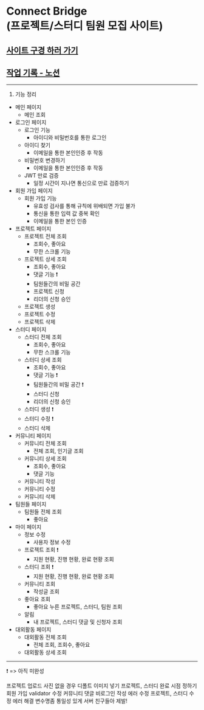Connect Bridge <br/>
(프로젝트/스터디 팀원 모집 사이트)
===

## [사이트 구경 하러 가기](https://cnbridge.netlify.app/)

## [작업 기록 - 노션](https://troubled-prawn-c1f.notion.site/64a3041d0be84bc790aad88598ccfe66)

---

1. 기능 정리

- 메인 페이지
  - 메인 조회
- 로그인 페이지
  - 로그인 기능
    - 아이디와 비밀번호를 통한 로그인
  - 아이디 찾기
    - 이메일을 통한 본인인증 후 작동
  - 비밀번호 변경하기
    - 이메일을 통한 본인인증 후 작동
  - JWT 만료 검증
    - 일정 시간이 지나면 통신으로 만료 검증하기
- 회원 가입 페이지
  - 회원 가입 기능
    - 유효성 검사를 통해 규칙에 위배되면 가입 불가
    - 통신을 통한 입력 값 중복 확인
    - 이메일을 통한 본인 인증
- 프로젝트 페이지
  - 프로젝트 전체 조회
    - 조회수, 좋아요
    - 무한 스크롤 기능
  - 프로젝트 상세 조회
    - 조회수, 좋아요
    - 댓글 기능 ❗️
    - 팀원들간의 비밀 공간
    - 프로젝트 신청
    - 리더의 신청 승인
  - 프로젝트 생성
  - 프로젝트 수정
  - 프로젝트 삭제
- 스터디 페이지
  - 스터디 전체 조회
    - 조회수, 좋아요
    - 무한 스크롤 기능
  - 스터디 상세 조회
    - 조회수, 좋아요
    - 댓글 기능 ❗️
    - 팀원들간의 비밀 공간 ❗️
    - 스터디 신청
    - 리더의 신청 승인
  - 스터디 생성 ❗️
  - 스터디 수정 ❗️
  - 스터디 삭제
- 커뮤니티 페이지
  - 커뮤니티 전체 조회
    - 전체 조회, 인기글 조회
  - 커뮤니티 상세 조회
    - 조회수, 좋아요
    - 댓글 기능
  - 커뮤니티 작성
  - 커뮤니티 수정
  - 커뮤니티 삭제
- 팀원들 페이지
  - 팀원들 전체 조회
    - 좋아요
- 마이 페이지
  - 정보 수정
    - 사용자 정보 수정
  - 프로젝트 조회 ❗️
    - 지원 현황, 진행 현황, 완료 현황 조회
  - 스터디 조회 ❗️
    - 지원 현황, 진행 현황, 완료 현황 조회
  - 커뮤니티 조회
    - 작성글 조회
  - 좋아요 조회
    - 좋아요 누른 프로젝트, 스터디, 팀원 조회
  - 알림
    - 내 프로젝트, 스터디 댓글 및 신청자 조회
- 대외활동 페이지
  - 대외활동 전체 조회
    - 전체 조회, 조회수, 좋아요
  - 대외활동 상세 조회

---

❗️ => 아직 미완성

프로젝트 업로드 사진 없을 경우 디폴트 이미지 넣기
프로젝트, 스터디 완료 시점 정하기
회원 가입 validator 수정
커뮤니티 댓글 비로그인 작성 에러 수정
프로젝트, 스터디 수정 에러 해결
변수명좀 통일성 있게 서버 친구들아 제발!
